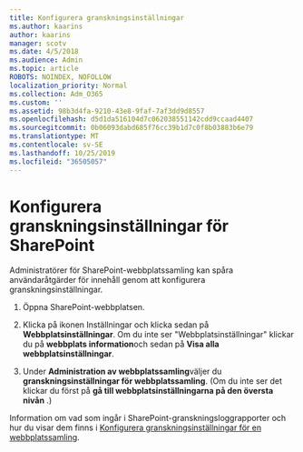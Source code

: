 ```yaml
---
title: Konfigurera granskningsinställningar
ms.author: kaarins
author: kaarins
manager: scotv
ms.date: 4/5/2018
ms.audience: Admin
ms.topic: article
ROBOTS: NOINDEX, NOFOLLOW
localization_priority: Normal
ms.collection: Adm_O365
ms.custom: ''
ms.assetid: 98b3d4fa-9210-43e8-9faf-7af3dd9d8557
ms.openlocfilehash: d5d1da516104d7c062038551142cdd9ccaad4407
ms.sourcegitcommit: 0b06093dabd685f76cc39b1d7c0f8b03883b6e79
ms.translationtype: MT
ms.contentlocale: sv-SE
ms.lasthandoff: 10/25/2019
ms.locfileid: "36505057"
---
```

# <a name="configure-sharepoint-audit-settings"></a>Konfigurera granskningsinställningar för SharePoint

Administratörer för SharePoint-webbplatssamling kan spåra användaråtgärder för innehåll genom att konfigurera granskningsinställningar.
  
1. Öppna SharePoint-webbplatsen.
    
2. Klicka på ikonen Inställningar och klicka sedan på **Webbplatsinställningar**. Om du inte ser "Webbplatsinställningar" klickar du på **webbplats information**och sedan på **Visa alla webbplatsinställningar**.
    
3. Under **Administration av webbplatssamling**väljer du **granskningsinställningar för webbplatssamling**. (Om du inte ser det klickar du först på **gå till webbplatsinställningarna på den översta nivån** .) 
    
Information om vad som ingår i SharePoint-granskningsloggrapporter och hur du visar dem finns i [Konfigurera granskningsinställningar för en webbplatssamling](https://go.microsoft.com/fwlink/?linkid=404050).
  

